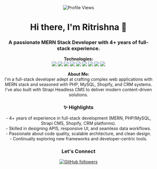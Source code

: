 <div align="center">

  <img src="https://komarev.com/ghpvc/?username=RitrishnaDeyChowdhury&color=green" alt="Profile Views" />

  <h1>Hi there, I'm Ritrishna 👋</h1>
  
  <h3>A passionate <strong>MERN Stack Developer</strong> with 4+ years of full-stack experience.</h3>
  
  <p>
    <strong>Technologies:</strong><br>
    <img src="https://img.shields.io/badge/React-20232A?style=for-the-badge&logo=react&logoColor=61DAFB" />
    <img src="https://img.shields.io/badge/Node.js-339933?style=for-the-badge&logo=nodedotjs&logoColor=white" />
    <img src="https://img.shields.io/badge/Express.js-000000?style=for-the-badge" />
    <img src="https://img.shields.io/badge/MongoDB-47A248?style=for-the-badge&logo=mongodb&logoColor=white" />
    <img src="https://img.shields.io/badge/MySQL-003B57?style=for-the-badge&logo=mysql&logoColor=white" />
    <img src="https://img.shields.io/badge/PHP-777BB4?style=for-the-badge&logo=php&logoColor=white" />
    <img src="https://img.shields.io/badge/Shopify-96BF48?style=for-the-badge&logo=shopify&logoColor=white" />
    <img src="https://img.shields.io/badge/Strapi-2F2E33?style=for-the-badge" />
    <img src="https://img.shields.io/badge/CRM-Integrator-blue?style=for-the-badge" />
  </p>

  <p>
    <strong>About Me:</strong><br>
    I'm a full-stack developer adept at crafting complex web applications with MERN stack and seasoned with PHP, MySQL, Shopify, and CRM systems. I've also built with Strapi Headless CMS to deliver modern content-driven solutions.
  </p>

  <h3>✨ Highlights</h3>
  - 4+ years of experience in full-stack development (MERN, PHP/MySQL, Strapi CMS, Shopify, CRM platforms).<br>
  - Skilled in designing APIS, responsive UI, and seamless data workflows.<br>
  - Passionate about code quality, scalable architecture, and clean design.<br>
  - Continually exploring new frameworks and developer-centric tools.

  <h3> Let's Connect</h3>
  <p>
    <a href="https://github.com/RitrishnaDeyChowdhury"><img alt="GitHub followers" src="https://img.shields.io/github/followers/RitrishnaDeyChowdhury?label=GitHub%20Followers&style=social" /></a>
  </p>

</div>
